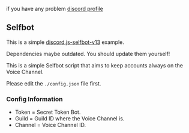 if you have any problem [discord profile](https://discord.com/users/547776045000949770)

## Selfbot

This is a simple [discord.js-selfbot-v13](https://www.npmjs.com/package/discord.js-selfbot-v13) example.



Dependencies maybe outdated. You should update them yourself!

This is a simple Selfbot script that aims to keep accounts always on the Voice Channel.

Please edit the `./config.json` file first.

### Config Information

- Token = Secret Token Bot.
- Guild = Guild ID where the Voice Channel is.
- Channel = Voice Channel ID.

